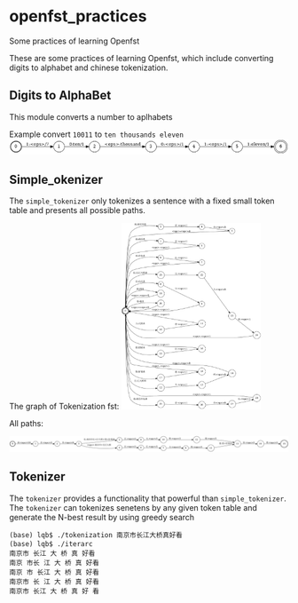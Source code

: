 # openfst_practices
Some practices of learning Openfst

These are some practices of learning Openfst, which include converting digits to alphabet and chinese tokenization.

## Digits to AlphaBet

This module converts a number to aplhabets

Example convert `10011` to `ten thousands eleven`
<img src="./digit2alphabet/imgs/res.png">

## Simple_okenizer

The `simple_tokenizer` only tokenizes a sentence with a fixed small token table and presents all possible paths.

The graph of Tokenization fst:
<img src="./simple_tokenizer/imgs/tokenization.png" width="50%">

All paths:

<img src="./simple_tokenizer/imgs/result.png" >

## Tokenizer

The `tokenizer` provides a functionality that powerful than `simple_tokenizer`. The `tokenizer` can tokenizes senetens by any given token table and generate the N-best result by using greedy search

```console
(base) lqb$ ./tokenization 南京市长江大桥真好看
(base) lqb$ ./iterarc
南京市 长江 大 桥 真 好看 
南京 市长 江 大 桥 真 好看 
南京 市 长江 大 桥 真 好看 
南京市 长 江 大 桥 真 好看 
南京市 长江 大 桥 真 好 看 
```
